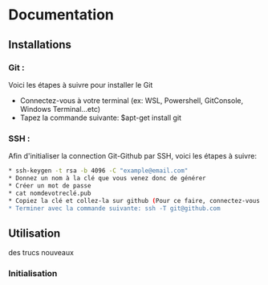 
# Documentation

## Installations

### Git :
Voici les étapes à suivre pour installer le Git
* Connectez-vous à votre terminal (ex: WSL, Powershell, GitConsole, Windows Terminal...etc) 
* Tapez la commande suivante: $apt-get install git

### SSH :

Afin d'initialiser la connection Git-Github par SSH, voici les étapes à suivre:
``` bash
* ssh-keygen -t rsa -b 4096 -C "example@email.com"
* Donnez un nom à la clé que vous venez donc de générer
* Créer un mot de passe
* cat nomdevotreclé.pub 
* Copiez la clé et collez-la sur github (Pour ce faire, connectez-vous à votre compte github, allez dans vos paramètres, puis dans 'SSH and GPG keys, New SSH key)
* Terminer avec la commande suivante: ssh -T git@github.com
```

## Utilisation

des trucs nouveaux

### Initialisation